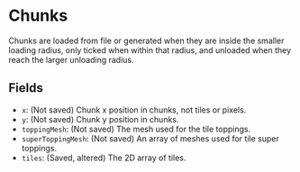 # Chunks

Chunks are loaded from file or generated when they are inside the smaller loading radius, only ticked when within that radius, and unloaded when they reach the larger unloading radius.

## Fields

- `x`: (Not saved) Chunk x position in chunks, not tiles or pixels.
- `y`: (Not saved) Chunk y position in chunks.
- `toppingMesh`: (Not saved) The mesh used for the tile toppings.
- `superToppingMesh`: (Not saved) An array of meshes used for tile super toppings.
- `tiles`: (Saved, altered) The 2D array of tiles.
